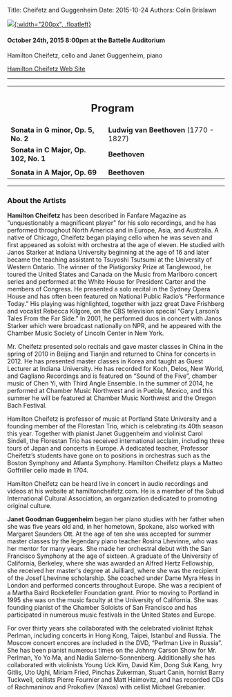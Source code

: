 Title: Cheifetz and Guggenheim
Date: 2015-10-24
Authors: Colin Brislawn

[![ ]({filename}/images/2015-2016/CheifetzGuggenheim200.png){:width="200px", .floatleft}]({filename}./CheifetzandGuggenheim.md)

#### October 24th, 2015 8:00pm at the Battelle Auditorium

Hamilton Cheifetz, cello and Janet Guggenheim, piano

[Hamilton Cheifetz Web Site](http://www.hamiltoncheifetz.com/)


---

<table width="800" align="center">
<tr>
<td align="center" colspan="2"><h2>Program</h2></td><td></td>
</tr>
<tr>
  <td> <b>Sonata in G minor, Op. 5, No. 2</b></td>
  <td class="right"><b>Ludwig van Beethoven</b> (1770 - 1827)</td>
</tr>
<tr>
  <td> <b>Sonata in C Major, Op. 102, No. 1</b></td>
  <td class="right"><b>Beethoven</b></td>
</tr>
<tr><td></td><td></td></tr>
<tr>
  <td> <b>Sonata in A Major, Op. 69</b></td>
  <td class="right"><b>Beethoven</b></td>
</tr>
</table>

---

### About the Artists 

**Hamilton Cheifetz** has been described in Fanfare Magazine as “unquestionably a magnificent player" for his solo recordings, and he has performed throughout North America and in Europe, Asia, and Australia. A native of Chicago, Cheifetz began playing cello when he was seven and first appeared as soloist with orchestra at the age of eleven. He studied with Janos Starker at Indiana University beginning at the age of 16 and later became the teaching assistant to Tsuyoshi Tsutsumi at the University of Western Ontario. The winner of the Piatigorsky Prize at Tanglewood, he toured the United States and Canada on the Music from Marlboro concert series and performed at the White House for President Carter and the members of Congress. He presented a solo recital in the Sydney Opera House and has often been featured on National Public Radio’s “Performance Today.” His playing was highlighted, together with jazz great Dave Frishberg and vocalist Rebecca Kilgore, on the CBS television special “Gary Larson’s Tales From the Far Side.” In 2001, he performed duos in concert with Janos Starker which were broadcast nationally on NPR, and he appeared with the Chamber Music Society of Lincoln Center in New York.

Mr. Cheifetz presented solo recitals and gave master classes in China in the spring of 2010 in Beijing and Tianjin and returned to China for concerts in 2012. He has presented master classes in Korea and taught as Guest Lecturer at Indiana University. He has recorded for Koch, Delos, New World, and Gagliano Recordings and is featured on “Sound of the Five”, chamber music of Chen Yi, with Third Angle Ensemble. In the summer of 2014, he performed at Chamber Music Northwest and in Puebla, Mexico, and this summer he will be featured at Chamber Music Northwest and the Oregon Bach Festival.

Hamilton Cheifetz is professor of music at Portland State University and a founding member of the Florestan Trio, which is celebrating its 40th season this year. Together with pianist Janet Guggenheim and violinist Carol Sindell, the Florestan Trio has received international acclaim, including three tours of Japan and concerts in Europe. A dedicated teacher, Professor Cheifetz’s students have gone on to positions in orchestras such as the Boston Symphony and Atlanta Symphony. Hamilton Cheifetz plays a Matteo Goffriller cello made in 1704.

Hamilton Cheifetz can be heard live in concert in audio recordings and videos at his website at hamiltoncheifetz.com. He is a member of the Subud International Cultural Association, an organization dedicated to promoting original culture.

**Janet Goodman Guggenheim** began her piano studies with her father when she was five years old and, in her hometown, Spokane, also worked with Margaret Saunders Ott. At the age of ten she was accepted for summer master classes by the legendary piano teacher Rosina Lhevinne, who was her mentor for many years. She made her orchestral debut with the San Francisco Symphony at the age of sixteen. A graduate of the University of California, Berkeley, where she was awarded an Alfred Hertz Fellowship, she received her master's degree at Juilliard, where she was the recipient of the Josef Lhevinne scholarship. She coached under Dame Myra Hess in London and performed concerts throughout Europe. She was a recipient of a Martha Baird Rockefeller Foundation grant. Prior to moving to Portland in 1995 she was on the music faculty at the University of California. She was founding pianist of the Chamber Soloists of San Francisco and has participated in numerous music festivals in the United States and Europe.

For over thirty years she collaborated with the celebrated violinist Itzhak Perlman, including concerts in Hong Kong, Taipei, Istanbul and Russia. The Moscow concert encores are included in the DVD, “Perlman Live in Russia”. She has been pianist numerous times on the Johnny Carson Show for Mr. Perlman, Yo Yo Ma, and Nadia Salerno-Sonnenberg. Additionally she has collaborated with violinists Young Uck Kim, David Kim, Dong Suk Kang, Ivry Gitlis, Uto Ughi, Miriam Fried, Pinchas Zukerman, Stuart Canin, hornist Barry Tuckwell, cellists Pierre Fournier and Matt Haimovitz, and has recorded CDs of Rachmaninov and Prokofiev (Naxos) with cellist Michael Grebanier.
